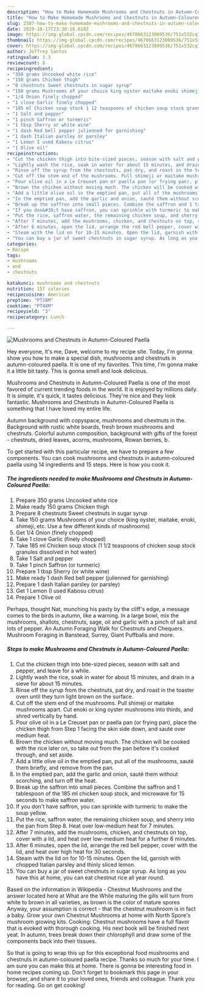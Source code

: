 ```yaml
---
description: "How to Make Homemade Mushrooms and Chestnuts in Autumn-Coloured Paella"
title: "How to Make Homemade Mushrooms and Chestnuts in Autumn-Coloured Paella"
slug: 2507-how-to-make-homemade-mushrooms-and-chestnuts-in-autumn-coloured-paella
date: 2020-10-17T23:30:18.610Z
image: https://img-global.cpcdn.com/recipes/4670663123009536/751x532cq70/mushrooms-and-chestnuts-in-autumn-coloured-paella-recipe-main-photo.jpg
thumbnail: https://img-global.cpcdn.com/recipes/4670663123009536/751x532cq70/mushrooms-and-chestnuts-in-autumn-coloured-paella-recipe-main-photo.jpg
cover: https://img-global.cpcdn.com/recipes/4670663123009536/751x532cq70/mushrooms-and-chestnuts-in-autumn-coloured-paella-recipe-main-photo.jpg
author: Jeffrey Santos
ratingvalue: 3.3
reviewcount: 8
recipeingredient:
- "350 grams Uncooked white rice"
- "150 grams Chicken thigh"
- "8 chestnuts Sweet chestnuts in sugar syrup"
- "150 grams Mushrooms of your choice king oyster maitake enoki shimeji etc Use a few different kinds of mushrooms"
- "1/4 Onion finely chopped"
- "1 clove Garlic finely chopped"
- "185 ml Chicken soup stock 1 12 teaspoons of chicken soup stock granules dissolved in hot water"
- "1 Salt and pepper"
- "1 pinch Saffron or turmeric"
- "1 tbsp Sherry or white wine"
- "1 dash Red bell pepper julienned for garnishing"
- "1 dash Italian parsley or parsley"
- "1 Lemon I used Kabosu citrus"
- "1 Olive oil"
recipeinstructions:
- "Cut the chicken thigh into bite-sized pieces, season with salt and pepper, and leave for a while."
- "Lightly wash the rice, soak in water for about 15 minutes, and drain in a sieve for about 15 minutes."
- "Rinse off the syrup from the chestnuts, pat dry, and roast in the toaster oven until they turn light brown on the surface."
- "Cut off the stem end of the mushrooms. Pull shimeji or maitake mushrooms apart. Cut enoki or king oyster mushrooms into thirds, and shred vertically by hand."
- "Pour olive oil in a Le Creuset pan or paella pan (or frying pan), place the chicken thigh from Step 1 facing the skin side down, and sauté over medium heat."
- "Brown the chicken without moving much. The chicken will be cooked with the rice later on, so take out from the pan before it&#39;s cooked through, and set aside."
- "Add a little olive oil in the emptied pan, put all of the mushrooms, sauté them briefly, and remove from the pan."
- "In the emptied pan, add the garlic and onion, sauté them without scorching, and turn off the heat."
- "Break up the saffron into small pieces. Combine the saffron and 1 tablespoon of the 185 ml chicken soup stock, and microwave for 15 seconds to make saffron water."
- "If you don&#39;t have saffron, you can sprinkle with turmeric to make the soup yellow."
- "Put the rice, saffron water, the remaining chicken soup, and sherry into the pan from Step 8. Heat over low-medium heat for 7 minutes."
- "After 7 minutes, add the mushrooms, chicken, and chestnuts on top, cover with a lid, and heat over low-medium heat for a further 6 minutes."
- "After 6 minutes, open the lid, arrange the red bell pepper, cover with the lid, and heat over high heat for 30 seconds."
- "Steam with the lid on for 10-15 minutes. Open the lid, garnish with chopped Italian parsley and thinly sliced lemon."
- "You can buy a jar of sweet chestnuts in sugar syrup. As long as you have this at home, you can eat chestnut rice all year round."
categories:
- Recipe
tags:
- mushrooms
- and
- chestnuts

katakunci: mushrooms and chestnuts 
nutrition: 157 calories
recipecuisine: American
preptime: "PT28M"
cooktime: "PT48M"
recipeyield: "3"
recipecategory: Lunch

---
```



![Mushrooms and Chestnuts in Autumn-Coloured Paella](https://img-global.cpcdn.com/recipes/4670663123009536/751x532cq70/mushrooms-and-chestnuts-in-autumn-coloured-paella-recipe-main-photo.jpg)

Hey everyone, it's me, Dave, welcome to my recipe site. Today, I'm gonna show you how to make a special dish, mushrooms and chestnuts in autumn-coloured paella. It is one of my favorites. This time, I'm gonna make it a little bit tasty. This is gonna smell and look delicious.

Mushrooms and Chestnuts in Autumn-Coloured Paella is one of the most favored of current trending foods in the world. It is enjoyed by millions daily. It is simple, it's quick, it tastes delicious. They're nice and they look fantastic. Mushrooms and Chestnuts in Autumn-Coloured Paella is something that I have loved my entire life.

Autumn background with copyspace, mushrooms and chestnuts in the. Background with rustic white boards, fresh brown mushrooms and chestnuts. Colorful autumn composition, background with gifts of the forest - chestnuts, dried leaves, acorns, mushrooms, Rowan berries, b.


To get started with this particular recipe, we have to prepare a few components. You can cook mushrooms and chestnuts in autumn-coloured paella using 14 ingredients and 15 steps. Here is how you cook it.

<!--inarticleads1-->

##### The ingredients needed to make Mushrooms and Chestnuts in Autumn-Coloured Paella:

1. Prepare 350 grams Uncooked white rice
1. Make ready 150 grams Chicken thigh
1. Prepare 8 chestnuts Sweet chestnuts in sugar syrup
1. Take 150 grams Mushrooms of your choice (king oyster, maitake, enoki, shimeji, etc. Use a few different kinds of mushrooms)
1. Get 1/4 Onion (finely chopped)
1. Take 1 clove Garlic (finely chopped)
1. Take 185 ml Chicken soup stock (1 1/2 teaspoons of chicken soup stock granules dissolved in hot water)
1. Take 1 Salt and pepper
1. Take 1 pinch Saffron (or turmeric)
1. Prepare 1 tbsp Sherry (or white wine)
1. Make ready 1 dash Red bell pepper (julienned for garnishing)
1. Prepare 1 dash Italian parsley (or parsley)
1. Get 1 Lemon (I used Kabosu citrus)
1. Prepare 1 Olive oil


Perhaps, thought Nat, munching his pasty by the cliff&#39;s edge, a message comes to the birds in autumn, like a warning. In a large bowl, mix the mushrooms, shallots, chestnuts, sage, oil and garlic with a pinch of salt and lots of pepper. An Autumn Foraging Walk for Chestnuts and Chequers. Mushroom Foraging in Banstead, Surrey, Giant Puffballs and more. 

<!--inarticleads2-->

##### Steps to make Mushrooms and Chestnuts in Autumn-Coloured Paella:

1. Cut the chicken thigh into bite-sized pieces, season with salt and pepper, and leave for a while.
1. Lightly wash the rice, soak in water for about 15 minutes, and drain in a sieve for about 15 minutes.
1. Rinse off the syrup from the chestnuts, pat dry, and roast in the toaster oven until they turn light brown on the surface.
1. Cut off the stem end of the mushrooms. Pull shimeji or maitake mushrooms apart. Cut enoki or king oyster mushrooms into thirds, and shred vertically by hand.
1. Pour olive oil in a Le Creuset pan or paella pan (or frying pan), place the chicken thigh from Step 1 facing the skin side down, and sauté over medium heat.
1. Brown the chicken without moving much. The chicken will be cooked with the rice later on, so take out from the pan before it&#39;s cooked through, and set aside.
1. Add a little olive oil in the emptied pan, put all of the mushrooms, sauté them briefly, and remove from the pan.
1. In the emptied pan, add the garlic and onion, sauté them without scorching, and turn off the heat.
1. Break up the saffron into small pieces. Combine the saffron and 1 tablespoon of the 185 ml chicken soup stock, and microwave for 15 seconds to make saffron water.
1. If you don&#39;t have saffron, you can sprinkle with turmeric to make the soup yellow.
1. Put the rice, saffron water, the remaining chicken soup, and sherry into the pan from Step 8. Heat over low-medium heat for 7 minutes.
1. After 7 minutes, add the mushrooms, chicken, and chestnuts on top, cover with a lid, and heat over low-medium heat for a further 6 minutes.
1. After 6 minutes, open the lid, arrange the red bell pepper, cover with the lid, and heat over high heat for 30 seconds.
1. Steam with the lid on for 10-15 minutes. Open the lid, garnish with chopped Italian parsley and thinly sliced lemon.
1. You can buy a jar of sweet chestnuts in sugar syrup. As long as you have this at home, you can eat chestnut rice all year round.


Based on the information in Wikipedia - Chestnut Mushrooms and the answer located here at What are the While maturing the gills will turn from white to brown in all varieties, as brown is the color of mature spores Anyway, your assumption is correct - that the chestnut mushroom is in fact a baby. Grow your own Chestnut Mushrooms at home with North Spore&#39;s mushroom growing kits. Cooking: Chestnut mushrooms have a full flavor that is evoked with thorough cooking. His next book will be finished next yeat. In autumn, trees break down their chlorophyll and draw some of the components back into their tissues. 

So that is going to wrap this up for this exceptional food mushrooms and chestnuts in autumn-coloured paella recipe. Thanks so much for your time. I am sure you can make this at home. There is gonna be interesting food in home recipes coming up. Don't forget to bookmark this page in your browser, and share it to your loved ones, friends and colleague. Thank you for reading. Go on get cooking!
